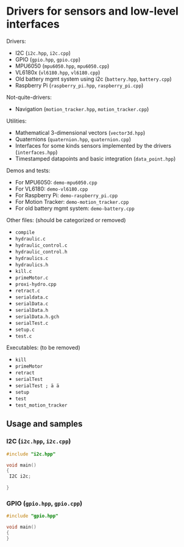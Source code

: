 # Drivers for sensors and low-level interfaces
Drivers:
 - I2C (`i2c.hpp`, `i2c.cpp`)
 - GPIO (`gpio.hpp`, `gpio.cpp`)
 - MPU6050 (`mpu6050.hpp`, `mpu6050.cpp`)
 - VL6180x (`vl6180.hpp`, `vl6180.cpp`)
 - Old battery mgmt system using i2c (`battery.hpp`, `battery.cpp`)
 - Raspberry Pi (`raspberry_pi.hpp`, `raspberry_pi.cpp`)

Not-quite-drivers:
 - Navigation (`motion_tracker.hpp`, `motion_tracker.cpp`)

Utilities:
 - Mathematical 3-dimensional vectors (`vector3d.hpp`)
 - Quaternions (`quaternion.hpp`, `quaternion.cpp`)
 - Interfaces for some kinds sensors implemented by the drivers (`interfaces.hpp`)
 - Timestamped datapoints and basic integration (`data_point.hpp`)

Demos and tests:
 - For MPU6050: `demo-mpu6050.cpp`
 - For VL6180: `demo-vl6180.cpp`
 - For Raspberry Pi: `demo-raspberry_pi.cpp`
 - For Motion Tracker: `demo-motion_tracker.cpp`
 - For old battery mgmt system: `demo-battery.cpp`

Other files: (should be categorized or removed)
 - `compile`
 - `hydraulic.c`
 - `hydraulic_control.c`
 - `hydraulic_control.h`
 - `hydraulics.c`
 - `hydraulics.h`
 - `kill.c`
 - `primeMotor.c`
 - `proxi-hydro.cpp`
 - `retract.c`
 - `serialdata.c`
 - `serialData.c`
 - `serialData.h`
 - `serialData.h.gch`
 - `serialTest.c`
 - `setup.c`
 - `test.c`

Executables: (to be removed)
 - `kill`
 - `primeMotor`
 - `retract`
 - `serialTest`
 - `serialTest ; ä ä `
 - `setup`
 - `test`
 - `test_motion_tracker`
 ## Usage and samples
 ### I2C (`i2c.hpp`, `i2c.cpp`)
 ```cpp
 #include "i2c.hpp"
 
 void main()
 {
  I2C i2c;
  
 }
 ```
 ### GPIO (`gpio.hpp`, `gpio.cpp`)
 ```cpp
 #include "gpio.hpp"
 
 void main()
 {
 }
 ```
